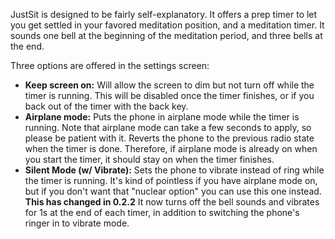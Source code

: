 JustSit is designed to be fairly self-explanatory. It offers a prep timer to let you get settled in your favored meditation position, and a meditation timer. It sounds one bell at the beginning of the meditation period, and three bells at the end.

Three options are offered in the settings screen:
  * **Keep screen on:** Will allow the screen to dim but not turn off while the timer is running. This will be disabled once the timer finishes, or if you back out of the timer with the back key.
  * **Airplane mode:** Puts the phone in airplane mode while the timer is running. Note that airplane mode can take a few seconds to apply, so please be patient with it. Reverts the phone to the previous radio state when the timer is done. Therefore, if airplane mode is already on when you start the timer, it should stay on when the timer finishes.
  * **Silent Mode (w/ Vibrate):** Sets the phone to vibrate instead of ring while the timer is running. It's kind of pointless if you have airplane mode on, but if you don't want that "nuclear option" you can use this one instead. **This has changed in 0.2.2** It now turns off the bell sounds and vibrates for 1s at the end of each timer, in addition to switching the phone's ringer in to vibrate mode.